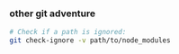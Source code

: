 ### other git adventure


```bash
# Check if a path is ignored:
git check-ignore -v path/to/node_modules
```